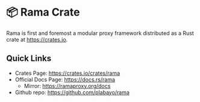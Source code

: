 # 📦 Rama Crate

Rama is first and foremost a modular proxy framework distributed as a Rust crate at <https://crates.io>.

## Quick Links

* Crates Page: <https://crates.io/crates/rama>
* Official Docs Page: <https://docs.rs/rama>
    * Mirror: <https://ramaproxy.org/docs>
* Github repo: <https://github.com/plabayo/rama>
